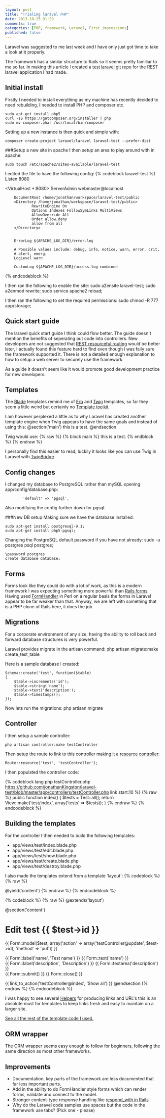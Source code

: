 ```yaml
---
layout: post
title: "Trialing laravel PHP"
date: 2013-10-25 01:29
comments: true
categories: [PHP, framework, Laravel, First impressions]
published: false
---
```



Laravel was suggested to me last week and I have only just got time to take a look at it properly.

The framework has a similar structure to Rails so it seems pretty familiar to me so far. In making this article I created a [test laravel git repo](https://github.com/jonathanKingston/laravel-test) for the REST laravel application I had made.

Initial install
---------------

Firstly I needed to install everything as my machine has recently decided to need rebuilding, I needed to install PHP and composer etc.

    sudo apt-get install php5
    curl -sS https://getcomposer.org/installer | php
    sudo mv composer.phar /usr/local/bin/composer

Setting up a new instance is then quick and simple with:

    composer create-project laravel/laravel laravel-test --prefer-dist

###Setup a new site in apache
I then setup an area to play around with in apache:

    sudo touch /etc/apache2/sites-available/laravel-test

I edited the file to have the following config:
{% codeblock laravel-test %}
Listen 8080

<VirtualHost *:8080>
        ServerAdmin webmaster@localhost

        DocumentRoot /home/jonathan/workspace/laravel-test/public
        <Directory /home/jonathan/workspace/laravel-test/public>
                RewriteEngine On
                Options Indexes FollowSymLinks MultiViews
                AllowOverride All
                Order allow,deny
                allow from all
        </Directory>


        ErrorLog ${APACHE_LOG_DIR}/error.log

        # Possible values include: debug, info, notice, warn, error, crit,
        # alert, emerg.
        LogLevel warn

        CustomLog ${APACHE_LOG_DIR}/access.log combined

</VirtualHost>
{% endcodeblock %}

I then ran the following to enable the site:
    sudo a2ensite laravel-test;
    sudo a2enmod rewrite;
    sudo service apache2 reload;

I then ran the following to set the required permissions:
    sudo chmod -R 777 app/storage;


Quick start guide
-----------------
The laravel quick start guide I think could flow better.
The guide doesn't mention the benefits of seperating out code into controllers.
New developers are not suggested that [REST resourceful routing](http://laravel.com/docs/controllers#resource-controllers) would be better later, I actually found this feature hard to find even though I was faily sure the framework supported it.
There is not a detailed enough explanation to how to setup a web server to securely use the framework.

As a guide it doesn't seem like it would promote good development practice for new developers.

Templates
---------

The [Blade](http://laravel.com/docs/templates) templates remind me of [Erb](http://www.ruby-doc.org/stdlib-2.0.0/libdoc/erb/rdoc/ERB.html) and [Twig](http://twig.sensiolabs.org/) templates, so far they seem a little weird but certainly no [Template toolkit](http://www.template-toolkit.org).

I am however perplexed a little as to why Laravel has created another template engine when Twig appears to have the same goals and instead of using this:
    @section('main')
      this is a test.
    @endsection

Twig would use:
    {% raw %}
    {% block main %}
       this is a test.
    {% endblock %}
    {% endraw %}

I personally find this easier to read, luckily it looks like you can use Twig in Laravel with [TwigBridge](https://github.com/rcrowe/TwigBridge).

Config changes
--------------

I changed my database to PostgreSQL rather than mySQL opening app/config/database.php:

            'default' => 'pgsql',

Also modifying the config further down for pgsql.

###New DB setup
Making sure we have the database installed:

    sudo apt-get install postgresql-9.1;
    sudo apt-get install php5-pgsql;

Changing the PostgreSQL default password if you have not already:
    sudo -u postgres psql postgres;

    \password postgres
    create database database;

Forms
-----

Forms look like they could do with a lot of work, as this is a modern framework I was expecting something more powerful than [Rails forms](http://guides.rubyonrails.org/form_helpers.html).
Having used [FormHandler](http://search.cpan.org/~gshank/HTML-FormHandler-0.40053/lib/HTML/FormHandler.pm) in Perl on a regular basis the forms in Laravel appear to be far weaker than that.
Anyway, we are left with something that is a PHP clone of Rails here, it does the job.

Migrations
----------
For a corporate environment of any size, having the ability to roll back and forward database structures is very powerful.

Laravel provides migrate in the artisan command:
    php artisan migrate:make create_test_table

Here is a sample database I created:

    Schema::create('test', function($table)
    {
        $table->increments('id');
        $table->string('name');
        $table->text('description');
        $table->timestamps();
    });


Now lets run the migrations:
    php artisan migrate

Controller
----------

I then setup a sample controller:

    php artisan controller:make testController

Then setup the route to link to this controller making it a [resource controller](http://laravel.com/docs/controllers#resource-controllers):

    Route::resource('test', 'testController');

I then populated the controller code:

{% codeblock lang:php testController.php https://github.com/jonathanKingston/laravel-test/blob/master/app/controllers/testController.php link start:10 %}
    {% raw %}
        public function index()
        {
                $tests = Test::all();
                return View::make('test/index', array('tests' => $tests));
        }
    {% endraw %}
{% endcodeblock %}

Building the templates
----------------------
For the controller I then needed to build the following templates:
-   app/views/test/index.blade.php
-   app/views/test/edit.blade.php
-   app/views/test/show.blade.php
-   app/views/test/create.blade.php
-   app/views/test/destroy.blade.php

I also made the templates extend from a template 'layout':
{% codeblock %}
{% raw %}
<!DOCTYPE html>
<html>
  <head>
    <title>Test application</title>
  </head>
  <body>
    @yield('content')
  </body>
</html>
{% endraw %}
{% endcodeblock %}


{% codeblock %}
{% raw %}
@extends('layout')

@section('content')
  <h1>Edit test {{ $test->id }}</h1>

  {{ Form::model($test, array('action' => array('testController@update', $test->id), 'method' => 'put')) }}
    <div>{{ Form::label('name', 'Test name') }} {{ Form::text('name') }}</div>
    <div>{{ Form::label('description', 'Description') }} {{ Form::textarea('description') }}</div>
    {{ Form::submit() }}
  {{ Form::close() }}

  {{ link_to_action('testController@index', 'Show all') }}
@endsection
{% endraw %}
{% endcodeblock %}

I was happy to see several [Helpers](http://laravel.com/docs/helpers#urls) for producing links and URL's this is an absolute must for templates to keep links fresh and easy to maintain on a larger site.

[See all the rest of the template code I used.](https://github.com/jonathanKingston/laravel-test/tree/master/app/views/test)

ORM wrapper
-----------

The ORM wrapper seems easy enough to follow for beginners, following the same direction as most other frameworks.


Improvements
------------

-   Documentation, key parts of the framework are less documented that far less important parts.
-   Add in the ability to do FormHandler style forms which can render forms, validate and connect to the model.
-   Stronger content-type response handling like [respond_with in Rails](http://apidock.com/rails/ActionController/MimeResponds/respond_with)
-   Why do the Laravel code samples use spaces but the code in the framework use tabs? (Pick one - please)
